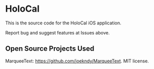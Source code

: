 #  HoloCal

This is the source code for the HoloCal iOS application. 

Report bug and suggest features at Issues above. 

## Open Source Projects Used

MarqueeText: https://github.com/joekndy/MarqueeText. MIT license. 
